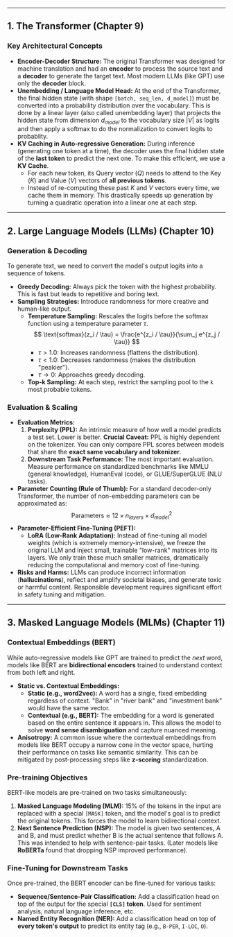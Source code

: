 

---

## 1. The Transformer (Chapter 9)

### Key Architectural Concepts

* **Encoder-Decoder Structure:** The original Transformer was designed for machine translation and had an **encoder** to process the source text and a **decoder** to generate the target text. Most modern LLMs (like GPT) use only the **decoder** block.
* **Unembedding / Language Model Head:** At the end of the Transformer, the final hidden state (with shape `[batch, seq_len, d_model]`) must be converted into a probability distribution over the vocabulary. This is done by a linear layer (also called unembedding layer) that projects the hidden state from dimension $d_{model}$ to the vocabulary size $|V|$  as logits and then apply a softmax to do the normalization to convert logits to probablity.
* **KV Caching in Auto-regressive Generation:** During inference (generating one token at a time), the decoder uses the final hidden state of the **last token** to predict the next one. To make this efficient, we use a **KV Cache**.
    * For each new token, its Query vector ($Q$) needs to attend to the Key ($K$) and Value ($V$) vectors of **all previous tokens**.
    * Instead of re-computing these past $K$ and $V$ vectors every time, we cache them in memory. This drastically speeds up generation by turning a quadratic operation into a linear one at each step.

---

## 2. Large Language Models (LLMs) (Chapter 10)

### Generation & Decoding

To generate text, we need to convert the model's output logits into a sequence of tokens.

* **Greedy Decoding:** Always pick the token with the highest probability. This is fast but leads to repetitive and boring text.
* **Sampling Strategies:** Introduce randomness for more creative and human-like output.
    * **Temperature Sampling:** Rescales the logits before the softmax function using a temperature parameter $\tau$.
        $$ \text{softmax}(z_i / \tau) = \frac{e^{z_i / \tau}}{\sum_j e^{z_j / \tau}} $$
        * $\tau > 1.0$: Increases randomness (flattens the distribution).
        * $\tau < 1.0$: Decreases randomness (makes the distribution "peakier").
        * $\tau \to 0$: Approaches greedy decoding.
    * **Top-k Sampling:** At each step, restrict the sampling pool to the `k` most probable tokens.

### Evaluation & Scaling

* **Evaluation Metrics:**
    1.  **Perplexity (PPL):** An intrinsic measure of how well a model predicts a test set. Lower is better. **Crucial Caveat:** PPL is highly dependent on the tokenizer. You can only compare PPL scores between models that share the **exact same vocabulary and tokenizer**.
    2.  **Downstream Task Performance:** The most important evaluation. Measure performance on standardized benchmarks like MMLU (general knowledge), HumanEval (code), or GLUE/SuperGLUE (NLU tasks).
* **Parameter Counting (Rule of Thumb):** For a standard decoder-only Transformer, the number of non-embedding parameters can be approximated as:
    $$ \text{Parameters} \approx 12 \times n_{layers} \times d_{model}^2 $$
* **Parameter-Efficient Fine-Tuning (PEFT):**
    * **LoRA (Low-Rank Adaptation):** Instead of fine-tuning all model weights (which is extremely memory-intensive), we freeze the original LLM and inject small, trainable "low-rank" matrices into its layers. We only train these much smaller matrices, dramatically reducing the computational and memory cost of fine-tuning.
* **Risks and Harms:** LLMs can produce incorrect information (**hallucinations**), reflect and amplify societal biases, and generate toxic or harmful content. Responsible development requires significant effort in safety tuning and mitigation.

---

## 3. Masked Language Models (MLMs) (Chapter 11)

### Contextual Embeddings (BERT)

While auto-regressive models like GPT are trained to predict the *next* word, models like BERT are **bidirectional encoders** trained to understand context from both left and right.

* **Static vs. Contextual Embeddings:**
    * **Static (e.g., word2vec):** A word has a single, fixed embedding regardless of context. "Bank" in "river bank" and "investment bank" would have the same vector.
    * **Contextual (e.g., BERT):** The embedding for a word is generated based on the entire sentence it appears in. This allows the model to solve **word sense disambiguation** and capture nuanced meaning.
* **Anisotropy:** A common issue where the contextual embeddings from models like BERT occupy a narrow cone in the vector space, hurting their performance on tasks like semantic similarity. This can be mitigated by post-processing steps like **z-scoring** standardization.

### Pre-training Objectives

BERT-like models are pre-trained on two tasks simultaneously:

1.  **Masked Language Modeling (MLM):** 15% of the tokens in the input are replaced with a special `[MASK]` token, and the model's goal is to predict the original tokens. This forces the model to learn bidirectional context.
2.  **Next Sentence Prediction (NSP):** The model is given two sentences, A and B, and must predict whether B is the actual sentence that follows A. This was intended to help with sentence-pair tasks. (Later models like **RoBERTa** found that dropping NSP improved performance).

### Fine-Tuning for Downstream Tasks

Once pre-trained, the BERT encoder can be fine-tuned for various tasks:
* **Sequence/Sentence-Pair Classification:** Add a classification head on top of the output for the special **`[CLS]` token**. Used for sentiment analysis, natural language inference, etc.
* **Named Entity Recognition (NER):** Add a classification head on top of **every token's output** to predict its entity tag (e.g., `B-PER`, `I-LOC`, `O`).